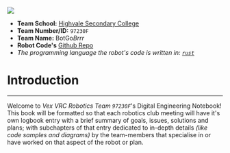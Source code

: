 ![](http://www.jpbooks.com.au/pics/highvale-sm.jpg)

- **Team School:** [Highvale Secondary College](https://www.highvalesc.vic.edu.au/)
- **Team Number/ID:** `97230F`
- **Team Name:** BotGo*Brrr*
- **Robot Code's** [Github Repo](https://github.com/GreenChild04/BotGoBrrr)
- *The programming language the robot's code is written in:* *[`rust`](https://www.rust-lang.org/)*

# Introduction
---
Welcome to *Vex VRC Robotics Team `97230F`*'s Digital Engineering Notebook! This book will be formatted so that each robotics club meeting will have it's own logbook entry with a brief summary of goals, issues, solutions and plans; with subchapters of that entry dedicated to in-depth details *(like code samples and diagrams)* by the team-members that specialise in or have worked on that aspect of the robot or plan.
